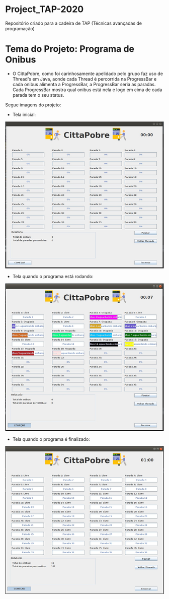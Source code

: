# Project_TAP-2020
Repositório criado para a cadeira de TAP (Técnicas avançadas de programação)

# Tema do Projeto: Programa de Onibus
  - O CittaPobre, como foi carinhosamente apelidado pelo grupo faz uso de Thread's em Java, aonde cada Thread é percorrida na ProgressBar e cada onibus alimenta a ProgressBar, a ProgressBar seria as paradas. Cada ProgressBar mostra qual onibus está nela e logo em cima de cada parada tem o seu status.
  
Segue imagens do projeto:

  - Tela inicial:

![CittaPobre.jpeg](/imagens/CittaPobre.jpeg)

  - Tela quando o programa está rodando:

![CittaPobre-2.jpeg](/imagens/CittaPobre-2.jpeg)

  - Tela quando o programa é finalizado:

![CittaPobre-3.jpeg](/imagens/CittaPobre-3.jpeg)